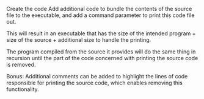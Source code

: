 Create the code
Add additional code to bundle the contents of the source file to the executable, and add a command parameter to print this code file out.

This will result in an executable that has the size of the intended program + size of the source + additional size to handle the printing.

The program compiled from the source it provides will do the same thing in recursion until the part of the code concerned with printing the source code is removed.

Bonus: Additional comments can be added to highlight the lines of code responsible for printing the source code, which enables removing this functionality.